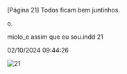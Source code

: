 [Página 21]
Todos
ficam bem
juntinhos.

o.

miolo_e assim que eu sou.indd 21

02/10/2024 09:44:26

![21](./img/page_21-01.jpg)
